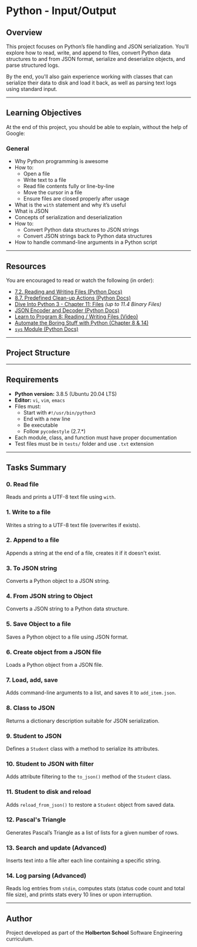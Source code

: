 # Python - Input/Output

## Overview

This project focuses on Python’s file handling and JSON serialization. You'll explore how to read, write, and append to files, convert Python data structures to and from JSON format, serialize and deserialize objects, and parse structured logs.

By the end, you'll also gain experience working with classes that can serialize their data to disk and load it back, as well as parsing text logs using standard input.

---

## Learning Objectives

At the end of this project, you should be able to explain, without the help of Google:

### General

- Why Python programming is awesome
- How to:
  - Open a file
  - Write text to a file
  - Read file contents fully or line-by-line
  - Move the cursor in a file
  - Ensure files are closed properly after usage
- What is the `with` statement and why it’s useful
- What is JSON
- Concepts of serialization and deserialization
- How to:
  - Convert Python data structures to JSON strings
  - Convert JSON strings back to Python data structures
- How to handle command-line arguments in a Python script

---

## Resources

You are encouraged to read or watch the following (in order):

- [7.2. Reading and Writing Files (Python Docs)](https://docs.python.org/3/tutorial/inputoutput.html#reading-and-writing-files)
- [8.7. Predefined Clean-up Actions (Python Docs)](https://docs.python.org/3/tutorial/errors.html#predefined-clean-up-actions)
- [Dive Into Python 3 - Chapter 11: Files](https://diveintopython3.problemsolving.io/files.html) _(up to 11.4 Binary Files)_
- [JSON Encoder and Decoder (Python Docs)](https://docs.python.org/3/library/json.html)
- [Learn to Program 8: Reading / Writing Files (Video)](https://www.youtube.com/watch?v=Uh2ebFW8OYM)
- [Automate the Boring Stuff with Python (Chapter 8 & 14)](https://automatetheboringstuff.com/)
- [`sys` Module (Python Docs)](https://docs.python.org/3/library/sys.html)

---

## Project Structure




---

## Requirements

- **Python version:** 3.8.5 (Ubuntu 20.04 LTS)
- **Editor:** `vi`, `vim`, `emacs`
- Files must:
  - Start with `#!/usr/bin/python3`
  - End with a new line
  - Be executable
  - Follow `pycodestyle` (2.7.*)
- Each module, class, and function must have proper documentation
- Test files must be in `tests/` folder and use `.txt` extension

---

## Tasks Summary

### 0. Read file
Reads and prints a UTF-8 text file using `with`.

### 1. Write to a file
Writes a string to a UTF-8 text file (overwrites if exists).

### 2. Append to a file
Appends a string at the end of a file, creates it if it doesn't exist.

### 3. To JSON string
Converts a Python object to a JSON string.

### 4. From JSON string to Object
Converts a JSON string to a Python data structure.

### 5. Save Object to a file
Saves a Python object to a file using JSON format.

### 6. Create object from a JSON file
Loads a Python object from a JSON file.

### 7. Load, add, save
Adds command-line arguments to a list, and saves it to `add_item.json`.

### 8. Class to JSON
Returns a dictionary description suitable for JSON serialization.

### 9. Student to JSON
Defines a `Student` class with a method to serialize its attributes.

### 10. Student to JSON with filter
Adds attribute filtering to the `to_json()` method of the `Student` class.

### 11. Student to disk and reload
Adds `reload_from_json()` to restore a `Student` object from saved data.

### 12. Pascal's Triangle
Generates Pascal’s Triangle as a list of lists for a given number of rows.

### 13. Search and update (Advanced)
Inserts text into a file after each line containing a specific string.

### 14. Log parsing (Advanced)
Reads log entries from `stdin`, computes stats (status code count and total file size), and prints stats every 10 lines or upon interruption.

---

## Author

Project developed as part of the **Holberton School** Software Engineering curriculum.



